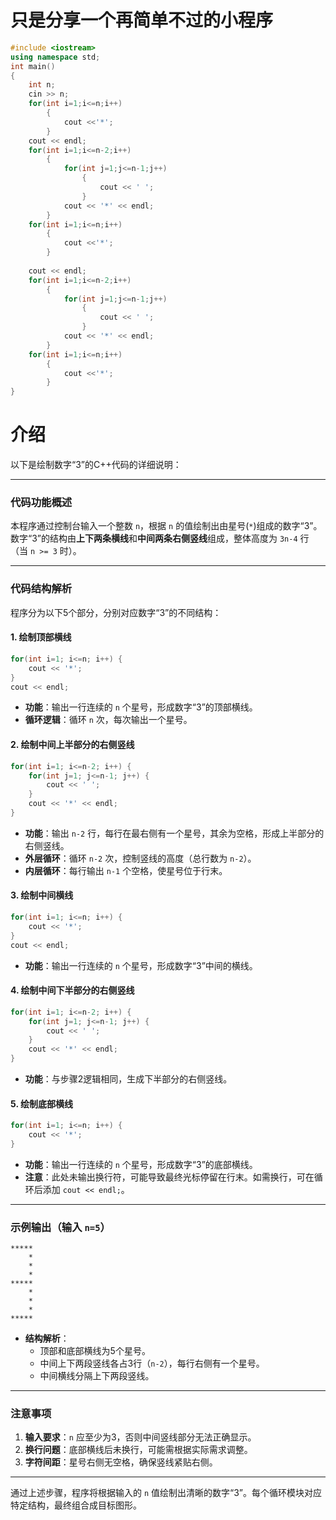 # 只是分享一个再简单不过的小程序
```C++
#include <iostream>
using namespace std;
int main()
{
    int n;
    cin >> n;
    for(int i=1;i<=n;i++)
        {
            cout <<'*';
        }
    cout << endl;
    for(int i=1;i<=n-2;i++)
        {
            for(int j=1;j<=n-1;j++)
                {
                    cout << ' ';
                }
            cout << '*' << endl;
        }
    for(int i=1;i<=n;i++)
        {
            cout <<'*';
        }
    
    cout << endl;
    for(int i=1;i<=n-2;i++)
        {
            for(int j=1;j<=n-1;j++)
                {
                    cout << ' ';
                }
            cout << '*' << endl;
        }
    for(int i=1;i<=n;i++)
        {
            cout <<'*';
        }
}
```
# 介绍
以下是绘制数字“3”的C++代码的详细说明：

---

### **代码功能概述**
本程序通过控制台输入一个整数 `n`，根据 `n` 的值绘制出由星号(`*`)组成的数字“3”。数字“3”的结构由**上下两条横线**和**中间两条右侧竖线**组成，整体高度为 `3n-4` 行（当 `n >= 3` 时）。

---

### **代码结构解析**
程序分为以下5个部分，分别对应数字“3”的不同结构：

#### **1. 绘制顶部横线**
```cpp
for(int i=1; i<=n; i++) {
    cout << '*';
}
cout << endl;
```
- **功能**：输出一行连续的 `n` 个星号，形成数字“3”的顶部横线。
- **循环逻辑**：循环 `n` 次，每次输出一个星号。

#### **2. 绘制中间上半部分的右侧竖线**
```cpp
for(int i=1; i<=n-2; i++) {
    for(int j=1; j<=n-1; j++) {
        cout << ' ';
    }
    cout << '*' << endl;
}
```
- **功能**：输出 `n-2` 行，每行在最右侧有一个星号，其余为空格，形成上半部分的右侧竖线。
- **外层循环**：循环 `n-2` 次，控制竖线的高度（总行数为 `n-2`）。
- **内层循环**：每行输出 `n-1` 个空格，使星号位于行末。

#### **3. 绘制中间横线**
```cpp
for(int i=1; i<=n; i++) {
    cout << '*';
}
cout << endl;
```
- **功能**：输出一行连续的 `n` 个星号，形成数字“3”中间的横线。

#### **4. 绘制中间下半部分的右侧竖线**
```cpp
for(int i=1; i<=n-2; i++) {
    for(int j=1; j<=n-1; j++) {
        cout << ' ';
    }
    cout << '*' << endl;
}
```
- **功能**：与步骤2逻辑相同，生成下半部分的右侧竖线。

#### **5. 绘制底部横线**
```cpp
for(int i=1; i<=n; i++) {
    cout << '*';
}
```
- **功能**：输出一行连续的 `n` 个星号，形成数字“3”的底部横线。
- **注意**：此处未输出换行符，可能导致最终光标停留在行末。如需换行，可在循环后添加 `cout << endl;`。

---

### **示例输出（输入 `n=5`）**
```
*****
    *
    *
    *
*****
    *
    *
    *
*****
```
- **结构解析**：
  - 顶部和底部横线为5个星号。
  - 中间上下两段竖线各占3行（`n-2`），每行右侧有一个星号。
  - 中间横线分隔上下两段竖线。

---

### **注意事项**
1. **输入要求**：`n` 应至少为3，否则中间竖线部分无法正确显示。
2. **换行问题**：底部横线后未换行，可能需根据实际需求调整。
3. **字符间距**：星号右侧无空格，确保竖线紧贴右侧。

---

通过上述步骤，程序将根据输入的 `n` 值绘制出清晰的数字“3”。每个循环模块对应特定结构，最终组合成目标图形。